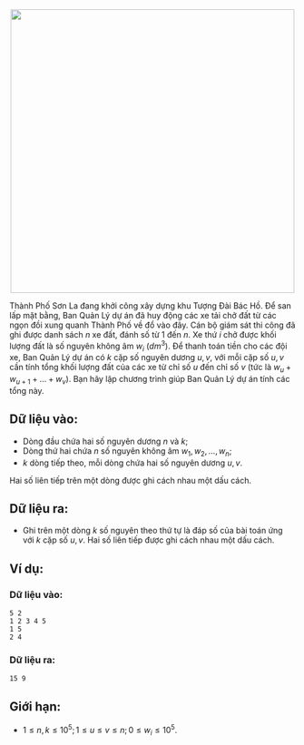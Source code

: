 <center><img src="/images/problems/365/UNCLEHO.jpg" width=500px></center>

Thành Phố Sơn La đang khởi công xây dựng khu Tượng Đài Bác Hồ. Để san lấp mặt bằng, Ban Quản Lý dự án đã huy động các xe tải chở đất từ các ngọn đồi xung quanh Thành Phố về đổ vào đây. Cán bộ giám sát thi công đã ghi được danh sách $n$ xe đất, đánh số từ $1$ đến $n$. Xe thứ $i$ chở được khối lượng đất là số nguyên không âm $w_i$ $(dm^3)$. Để thanh toán tiền cho các đội xe, Ban Quản Lý dự án có $k$ cặp số nguyên dương $u, v$, với mỗi cặp số $u, v$ cần tính tổng khối lượng đất của các xe từ chỉ số $u$ đến chỉ số $v$ (tức là $w_u + w_{u + 1} + … + w_v$).  Bạn hãy lập chương trình giúp Ban Quản Lý dự án tính các tổng này.

## Dữ liệu vào:
- Dòng đầu chứa hai số nguyên dương $n$ và $k$;
- Dòng thứ hai chứa $n$ số nguyên không âm $w_1, w_2, …, w_n$;
- $k$ dòng tiếp theo, mỗi dòng chứa hai số nguyên dương $u, v$.

Hai số liên tiếp trên một dòng được ghi cách nhau một dấu cách.

## Dữ liệu ra:
- Ghi trên một dòng $k$ số nguyên theo thứ tự là đáp số của bài toán ứng với $k$ cặp số $u, v$. Hai số liên tiếp được ghi cách nhau một dấu cách.

## Ví dụ:
### Dữ liệu vào:
```
5 2
1 2 3 4 5
1 5
2 4
```

### Dữ liệu ra:
```
15 9
```

## Giới hạn:
- $1 ≤ n, k ≤ 10^5; 1 ≤ u ≤ v ≤ n;  0 ≤ w_i ≤ 10^5$.